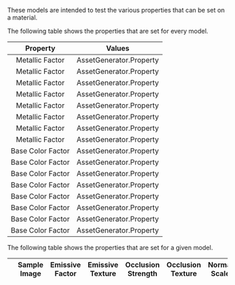 These models are intended to test the various properties that can be set on a material.  

The following table shows the properties that are set for every model.  

| Property | **Values** |
| :---: | :---: |
| Metallic Factor | AssetGenerator.Property |
| Metallic Factor | AssetGenerator.Property |
| Metallic Factor | AssetGenerator.Property |
| Metallic Factor | AssetGenerator.Property |
| Metallic Factor | AssetGenerator.Property |
| Metallic Factor | AssetGenerator.Property |
| Metallic Factor | AssetGenerator.Property |
| Metallic Factor | AssetGenerator.Property |
| Base Color Factor | AssetGenerator.Property |
| Base Color Factor | AssetGenerator.Property |
| Base Color Factor | AssetGenerator.Property |
| Base Color Factor | AssetGenerator.Property |
| Base Color Factor | AssetGenerator.Property |
| Base Color Factor | AssetGenerator.Property |
| Base Color Factor | AssetGenerator.Property |
| Base Color Factor | AssetGenerator.Property |

 
The following table shows the properties that are set for a given model.  

|   | Sample Image | Emissive Factor | Emissive Texture | Occlusion Strength | Occlusion Texture | Normal Scale | Normals | Normal Texture |
| :---: | :---: | :---: | :---: | :---: | :---: | :---: | :---: | :---: |
 

